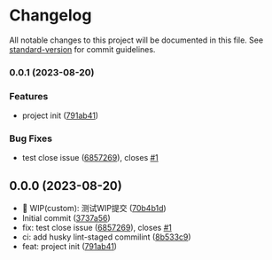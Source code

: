 # Changelog

All notable changes to this project will be documented in this file. See [standard-version](https://github.com/conventional-changelog/standard-version) for commit guidelines.

### 0.0.1 (2023-08-20)


### Features

* project init ([791ab41](https://github.com/wakaka378/workSpecification/commit/791ab4144848b92cabf5585ac49ec72cf2b2f545))


### Bug Fixes

* test close issue ([6857269](https://github.com/wakaka378/workSpecification/commit/685726988706b64ace5d8fce71cd752df8840ad8)), closes [#1](https://github.com/wakaka378/workSpecification/issues/1)

## 0.0.0 (2023-08-20)

* :construction: WIP(custom): 测试WIP提交 ([70b4b1d](https://github.com/wakaka378/workSpecification/commit/70b4b1d))
* Initial commit ([3737a56](https://github.com/wakaka378/workSpecification/commit/3737a56))
* fix: test close issue ([6857269](https://github.com/wakaka378/workSpecification/commit/6857269)), closes [#1](https://github.com/wakaka378/workSpecification/issues/1)
* ci: add husky lint-staged commilint ([8b533c9](https://github.com/wakaka378/workSpecification/commit/8b533c9))
* feat: project init ([791ab41](https://github.com/wakaka378/workSpecification/commit/791ab41))
